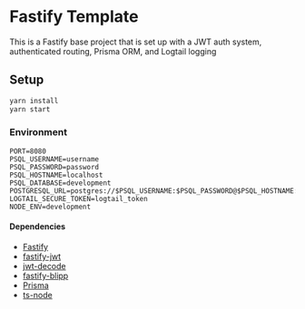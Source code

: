 # Fastify Template

This is a Fastify base project that is set up with a JWT auth system, authenticated routing, Prisma ORM, and Logtail logging 

## Setup

```bash
yarn install
yarn start
```

### Environment

```
PORT=8080
PSQL_USERNAME=username
PSQL_PASSWORD=password
PSQL_HOSTNAME=localhost
PSQL_DATABASE=development
POSTGRESQL_URL=postgres://$PSQL_USERNAME:$PSQL_PASSWORD@$PSQL_HOSTNAME:5432/$PSQL_DATABASE
LOGTAIL_SECURE_TOKEN=logtail_token
NODE_ENV=development
```

#### Dependencies

- [Fastify](https://fastify.dev/)
- [fastify-jwt](https://www.npmjs.com/package/fastify-jwt)
- [jwt-decode](https://www.npmjs.com/package/jwt-decode)
- [fastify-blipp](https://www.npmjs.com/package/fastify-blipp)
- [Prisma](https://www.prisma.io/)
- [ts-node](https://www.npmjs.com/package/ts-node)